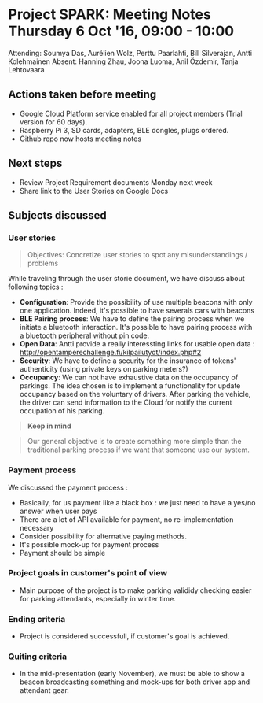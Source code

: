 # Project SPARK: Meeting Notes Thursday 6 Oct '16, 09:00 - 10:00

Attending: Soumya Das, Aurélien Wolz, Perttu Paarlahti, Bill Silverajan, Antti Kolehmainen
Absent: Hanning Zhau, Joona Luoma, Anil Özdemir, Tanja Lehtovaara

## Actions taken before meeting

* Google Cloud Platform service enabled for all project members (Trial version for 60 days).
* Raspberry Pi 3, SD cards, adapters, BLE dongles, plugs ordered.
* Github repo now hosts meeting notes

## Next steps

* Review Project Requirement documents Monday next week
* Share link to the User Stories on Google Docs

## Subjects discussed
### User stories
> Objectives: Concretize user stories to spot any misunderstandings / problems

While traveling through the user storie document, we have discuss about following topics :
- **Configuration**: Provide the possibility of use multiple beacons with only one application. Indeed, it's possible to have severals cars with beacons
- **BLE Pairing process**: We have to define the pairing process when we initiate a bluetooth interaction. It's possible to have pairing process with a bluetooth peripheral without pin code.
- **Open Data**: Antti provide a really interessting links for usable open data :
http://opentamperechallenge.fi/kilpailutyot/index.php#2
- **Security**: We have to define a security for the insurance of tokens' authenticity (using private keys on parking meters?)
- **Occupancy**: We can not have exhaustive data on the occupancy of parkings. The idea chosen is to implement a functionality for update occupancy based on the voluntary of drivers. After parking the vehicle, the driver can send information to the Cloud for notify the current occupation of his parking.

> **Keep in mind**

> Our general objective is to create something more simple than the traditional parking process if we want that someone use our system.

### Payment process

We discussed the payment process :
- Basically, for us payment like a black box : we just need to have a yes/no answer when user pays
- There are a lot of API available for payment, no re-implementation necessary
- Consider possibility for alternative paying methods.
- It's possible mock-up for payment process
- Payment should be simple

### Project goals in customer's point of view
- Main purpose of the project is to make parking valididy checking easier for parking attendants, especially in winter time.

### Ending criteria
- Project is considered successfull, if customer's goal is achieved.

### Quiting criteria
- In the mid-presentation (early November), we must be able to show a beacon broadcasting something and mock-ups for both driver app and attendant gear. 
